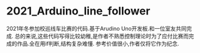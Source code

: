 # 2021_Arduino_line_follower
2021年冬参加校巡线车比赛的代码.基于Arudino Uno开发板.和一位室友共同完成.
总的来说,这些代码写得比较幼稚,是作者不熟悉控制理论时为了应付比赛而完成的作品.全在用if判断,结构复杂难懂.
参考价值很小,作者仅将它作为纪念.
